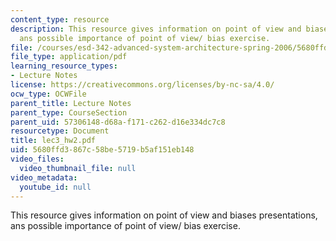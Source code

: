 ```yaml
---
content_type: resource
description: This resource gives information on point of view and biases presentations,
  ans possible importance of point of view/ bias exercise.
file: /courses/esd-342-advanced-system-architecture-spring-2006/5680ffd3867c58be5719b5af151eb148_lec3_hw2.pdf
file_type: application/pdf
learning_resource_types:
- Lecture Notes
license: https://creativecommons.org/licenses/by-nc-sa/4.0/
ocw_type: OCWFile
parent_title: Lecture Notes
parent_type: CourseSection
parent_uid: 57306148-d68a-f171-c262-d16e334dc7c8
resourcetype: Document
title: lec3_hw2.pdf
uid: 5680ffd3-867c-58be-5719-b5af151eb148
video_files:
  video_thumbnail_file: null
video_metadata:
  youtube_id: null
---
```

This resource gives information on point of view and biases presentations, ans possible importance of point of view/ bias exercise.
